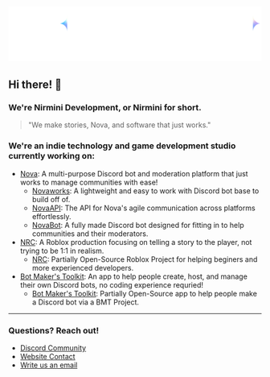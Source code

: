 [![White Nirmini text with a graident in the first and last i](https://raw.githubusercontent.com/Nirmini/.github/refs/heads/main/assets/Nirmini-Coloured-White.png)](https://nirmini.dev)
---
## Hi there! :wave:
### We're Nirmini Development, or Nirmini for short.

> "We make stories, Nova, and software that just works."

### We're an indie technology and game development studio currently working on:
- [Nova](https://nirmini.dev/Nova): A multi-purpose Discord bot and moderation platform that just works to manage communities with ease!
   - [Novaworks](https://github.com/thatWest7014/Novacore): A lightweight and easy to work with Discord bot base to build off of.
   - [NovaAPI](https://github.com/Nirmini/NirminiAPIs): The API for Nova's agile communication across platforms effortlessly.
   - [NovaBot](https://github.com/Nirmini/Nova): A fully made Discord bot designed for fitting in to help communities and their moderators.
- [NRC](https://nirmini.dev/projs/NRC): A Roblox production focusing on telling a story to the player, not trying to be 1:1 in realism.
   - [NRC](https://github.com/Nirmini/NRC-OpenSource): Partially Open-Source Roblox Project for helping beginers and more experienced developers.
- [Bot Maker's Toolkit](https://nirmini.dev/BotMT): An app to help people create, host, and manage their own Discord bots, no coding experience requried!
   - [Bot Maker's Toolkit](https://github.com/BotMakersToolkit): Partially Open-Source app to help people make a Discord bot via a BMT Project.

---
### Questions? Reach out!
- [Discord Community](https://discord.gg/9Y7aZejzUH)
- [Website Contact](https://nirmini.dev#contact)
- [Write us an email](mailto:support@nirmini.dev)
